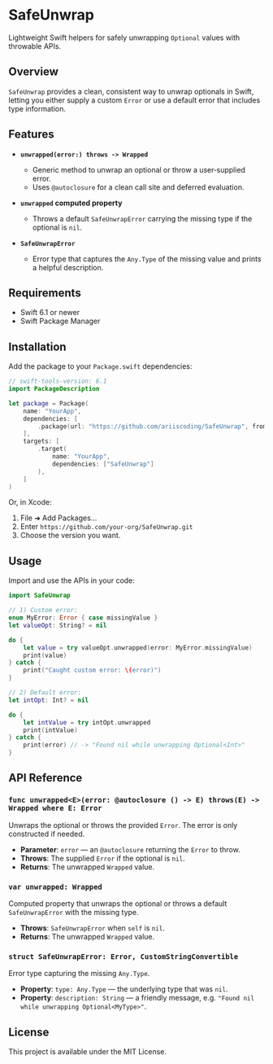 # SafeUnwrap

Lightweight Swift helpers for safely unwrapping `Optional` values with throwable APIs.

## Overview

`SafeUnwrap` provides a clean, consistent way to unwrap optionals in Swift, letting you either supply a custom `Error` or use a default error that includes type information.

## Features

- **`unwrapped(error:) throws -> Wrapped`**
  - Generic method to unwrap an optional or throw a user‑supplied error.
  - Uses `@autoclosure` for a clean call site and deferred evaluation.

- **`unwrapped` computed property**
  - Throws a default `SafeUnwrapError` carrying the missing type if the optional is `nil`.

- **`SafeUnwrapError`**
  - Error type that captures the `Any.Type` of the missing value and prints a helpful description.

## Requirements

- Swift 6.1 or newer
- Swift Package Manager

## Installation

Add the package to your `Package.swift` dependencies:

```swift
// swift-tools-version: 6.1
import PackageDescription

let package = Package(
    name: "YourApp",
    dependencies: [
        .package(url: "https://github.com/ariiscoding/SafeUnwrap", from: "1.0.0"),
    ],
    targets: [
        .target(
            name: "YourApp",
            dependencies: ["SafeUnwrap"]
        ),
    ]
)
```

Or, in Xcode:
1. File ➜ Add Packages...
2. Enter `https://github.com/your-org/SafeUnwrap.git`
3. Choose the version you want.

## Usage

Import and use the APIs in your code:

```swift
import SafeUnwrap

// 1) Custom error:
enum MyError: Error { case missingValue }
let valueOpt: String? = nil

do {
    let value = try valueOpt.unwrapped(error: MyError.missingValue)
    print(value)
} catch {
    print("Caught custom error: \(error)")
}

// 2) Default error:
let intOpt: Int? = nil

do {
    let intValue = try intOpt.unwrapped
    print(intValue)
} catch {
    print(error) // -> "Found nil while unwrapping Optional<Int>"
}
```

## API Reference

### `func unwrapped<E>(error: @autoclosure () -> E) throws(E) -> Wrapped where E: Error`
Unwraps the optional or throws the provided `Error`. The error is only constructed if needed.

- **Parameter**: `error` — an `@autoclosure` returning the `Error` to throw.
- **Throws**: The supplied `Error` if the optional is `nil`.
- **Returns**: The unwrapped `Wrapped` value.

### `var unwrapped: Wrapped`
Computed property that unwraps the optional or throws a default `SafeUnwrapError` with the missing type.

- **Throws**: `SafeUnwrapError` when `self` is `nil`.
- **Returns**: The unwrapped `Wrapped` value.

### `struct SafeUnwrapError: Error, CustomStringConvertible`
Error type capturing the missing `Any.Type`.

- **Property**: `type: Any.Type` — the underlying type that was `nil`.
- **Property**: `description: String` — a friendly message, e.g. `"Found nil while unwrapping Optional<MyType>"`.

## License

This project is available under the MIT License.

